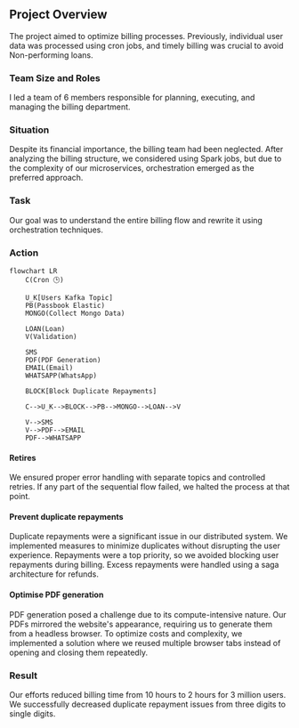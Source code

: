 ## Project Overview
The project aimed to optimize billing processes. Previously, individual user data was processed using cron jobs, and timely billing was crucial to avoid Non-performing loans.

### Team Size and Roles
I led a team of 6 members responsible for planning, executing, and managing the billing department.

### Situation
Despite its financial importance, the billing team had been neglected. After analyzing the billing structure, we considered using Spark jobs, but due to the complexity of our microservices, orchestration emerged as the preferred approach.

### Task
Our goal was to understand the entire billing flow and rewrite it using orchestration techniques.

### Action

```mermaid
flowchart LR
    C(Cron 🕒)

    U_K[Users Kafka Topic]
    PB(Passbook Elastic)
    MONGO(Collect Mongo Data)

    LOAN(Loan)
    V(Validation)

    SMS
    PDF(PDF Generation)
    EMAIL(Email)
    WHATSAPP(WhatsApp)

    BLOCK[Block Duplicate Repayments]

    C-->U_K-->BLOCK-->PB-->MONGO-->LOAN-->V

    V-->SMS
    V-->PDF-->EMAIL
    PDF-->WHATSAPP
```

#### Retires
We ensured proper error handling with separate topics and controlled retries. If any part of the sequential flow failed, we halted the process at that point.

#### Prevent duplicate repayments
Duplicate repayments were a significant issue in our distributed system. We implemented measures to minimize duplicates without disrupting the user experience. Repayments were a top priority, so we avoided blocking user repayments during billing. Excess repayments were handled using a saga architecture for refunds.

#### Optimise PDF generation
PDF generation posed a challenge due to its compute-intensive nature. Our PDFs mirrored the website's appearance, requiring us to generate them from a headless browser. To optimize costs and complexity, we implemented a solution where we reused multiple browser tabs instead of opening and closing them repeatedly.

### Result
Our efforts reduced billing time from 10 hours to 2 hours for 3 million users. We successfully decreased duplicate repayment issues from three digits to single digits.
